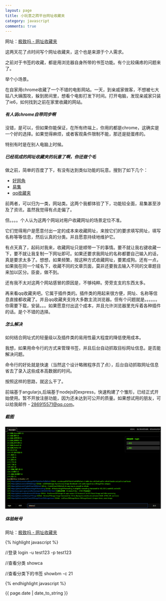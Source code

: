 ```yaml
---
layout: page
title: 小玩意之跨平台网址收藏夹
category: javascript
comments: true
---
```


网址：[极致吗 - 网址收藏夹](http://www.jizhima.com)

这两天花了点时间写个网址收藏夹，这个也是来源于个人需求。

之前对于书签的收藏，都是用浏览器自身所带的书签功能。有个比较痛疼的问题来了。

举个小场景。

在自家用chrome收藏了一个不错的电影网站。一天，到亲戚家做客，不想被七大姑八大姨围攻，躲到房间里，想看个电影打发下时间。打开电脑，发现亲戚家只装了ie6，如何找到之前在家里收藏的网站。

##### 有人说chrome自带同步啊

没错，是可以，但如果你能保证，在所有终端上，你用的都是chrome，这确实是一个好的选择。如果觉得麻烦，或者客观条件限制不能，那还是挺蛋疼的。

特别有时是在别人电脑上时候。

##### 已经现成的网址收藏夹的玩意了啊，你还做个毛

做之前，简单的百度了下，有没有达到类似功能的玩意。搜到了如下几个：

* [好网角](http://www.wang1314.com/)
* [易集](http://www.yijee.com/)
* [qq收藏夹](http://im.qq.com/qqfavourite/index.html)

前两者，可以归为一类，网站类。这两个我都体验了下，功能较全面，易集甚至涉及了资讯，虽然我觉得有点走偏了。

但。。。。个人认为这两个网站对用户收藏网址的场景定位不准。

它们觉得用户是愿意付出一定的成本来收藏网址，来按它们的要求填写网址，填写名称等等信息，然后认真的分类。并且愿意持续地维护它。

有点天真了，起码对我来，收藏网址只是顺带一下的事情。要不就让我右键收藏一下，要不就让我复制一下网址即可。如果还要求我网址的名称都要自己输入的话，真是要求太多了。想想，如果频繁，按这种方式收藏网址，要累成狗。还有一点，如果我在同一个域名下，收藏不同的文章页面，莫非还要我去输入不同的文章题目来加以区分。臣妾，做不到。

还有我不太对这两个网站感冒的原因是，不够纯粹。旁旁支支的东西太多。

再来看qq收藏夹吧。它属于插件类的。插件类的用起来很方便，网址、名称等信息直接都收藏了。并且qq收藏夹支持大多数主流浏览器。但有个问题就是。。。。。。你需要下载，安装。。。如果愿意付出这个成本，并且允许浏览器里充斥着各种插件的话。是个不错的选择。

##### 怎么解决

如何结合网址式的轻量级以及插件类的易用性最大程度的降低使用成本。

我想，如果用命令行的方式来管理书签，并且后台自动抓取目标网址信息。是否能解决问题。

命令行的好处就是快速（当然这个设计略微程序员了点），后台自动抓取网址信息省去了录入这些成本高数据的时间。

按照这样的思路，就这么干了。

前端基于angularjs,后端基于nodejs的express，快速构建了个雏形，已经正式开始使用。暂不开放注册功能，因为还未达到可公开的质量。如果想试用的朋友，可以给我邮件 - 286915571@qq.com。

##### 截图

![body](/images/wcollector/snap.png)

##### 体验帐号

网址：[极致吗 - 网址收藏夹](http://www.jizhima.com)

{% highlight javascript %}

//登录
login -u test123 -p test123

//查看分类
showca

//查看分类下的书签
showbm -c 21

{% endhighlight javascript %}


{{ page.date | date_to_string }}
